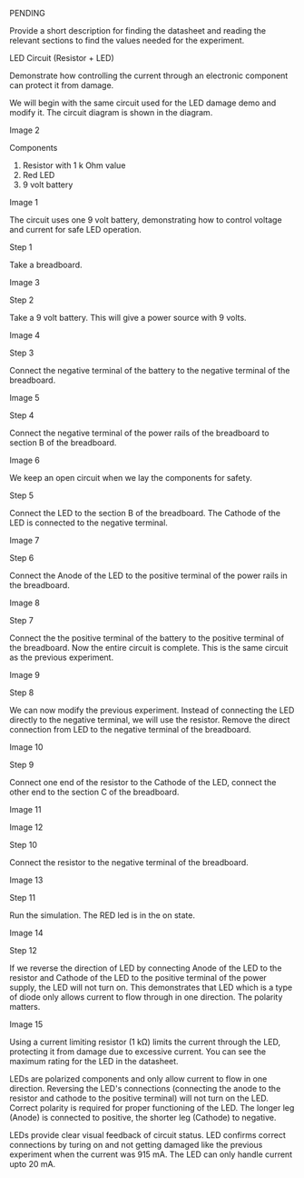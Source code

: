PENDING

Provide a short description for finding the datasheet and reading the relevant sections to find the values needed for the experiment.

LED Circuit (Resistor + LED)

Demonstrate how controlling the current through an electronic component can protect it from damage.

We will begin with the same circuit used for the LED damage demo and modify it. The circuit diagram is shown in the diagram.

Image 2

Components

1. Resistor with 1 k Ohm value
2. Red LED
3. 9 volt battery

Image 1

The circuit uses one 9 volt battery, demonstrating how to control voltage and current for safe LED operation.

Step 1

Take a breadboard.

Image 3

Step 2

Take a 9 volt battery. This will give a power source with 9 volts.

Image 4

Step 3

Connect the negative terminal of the battery to the negative terminal of the breadboard.

Image 5

Step 4

Connect the negative terminal of the power rails of the breadboard to section B of the breadboard.

Image 6

We keep an open circuit when we lay the components for safety.

Step 5

Connect the LED to the section B of the breadboard. The Cathode of the LED is connected to the negative terminal.

Image 7

Step 6

Connect the Anode of the LED to the positive terminal of the power rails in the breadboard.

Image 8

Step 7

Connect the the positive terminal of the battery to the positive terminal of the breadboard. Now the entire circuit is complete. This is the same circuit as the previous experiment.

Image 9

Step 8

We can now modify the previous experiment. Instead of connecting the LED directly to the negative terminal, we will use the resistor. Remove the direct connection from LED to the negative terminal of the breadboard.

Image 10

Step 9

Connect one end of the resistor to the Cathode of the LED, connect the other end to the section C of the breadboard.

Image 11

Image 12

Step 10

Connect the resistor to the negative terminal of the breadboard.

Image 13

Step 11

Run the simulation. The RED led is in the on state.

Image 14

Step 12

If we reverse the direction of LED by connecting Anode of the LED to the resistor and Cathode of the LED to the positive terminal of the power supply, the LED will not turn on. This demonstrates that LED which is a type of diode only allows current to flow through in one direction. The polarity matters.

Image 15

Using a current limiting resistor (1 kΩ) limits the current through the LED, protecting it from damage due to excessive current. You can see the maximum rating for the LED in the datasheet.

LEDs are polarized components and only allow current to flow in one direction. Reversing the LED's connections (connecting the anode to the resistor and cathode to the positive terminal) will not turn on the LED. Correct polarity is required for proper functioning of the LED. The longer leg (Anode) is connected to positive, the shorter leg (Cathode) to negative.

LEDs provide clear visual feedback of circuit status. LED confirms correct connections by turing on and not getting damaged like the previous experiment when the current was 915 mA. The LED can only handle current upto 20 mA.
